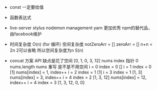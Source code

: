 - const 一定要给值
- 函数表达式
- live-server stylus nodemon
  management 
  yarn 更加优秀 npm的替代品，
  由facebook维护

- 时间复杂度 O(n) (for 循环)
  空间复杂度 notZeroArr = []  zeroArr = [] n+n = 2n 2可以省略 所以空间复杂度为n S(n) 
- concat 方案 API 缺点是花了空间
[0, 1, 0, 3, 12] nums
index 指针 0 nums.length
nums 重写 是不是不用空间
i = 0  index = 0
[] i = 1 index = 0
[1] nums[index] = 1, index++  i = 2  index = 1
[1] i = 3  index = 1
[1, 3] nums[index] = 3, index++ i = 4  index = 2
[1, 3, 12] nums[index] = 12, index++ i = 4  index = 3
[1, 3, 12, 0, 0] 